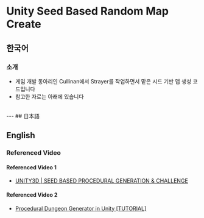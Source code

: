# Unity Seed Based Random Map Create

## 한국어
### 소개
- 게임 개발 동아리인 Cullinan에서 Strayer를 작업하면서 맡은 시드 기반 맵 생성 코드입니다
- 참고한 자료는 아래에 있습니다
<br>
---
## 日本語


## English


 ### Referenced Video
 #### Referenced Video 1
 - [UNITY3D | SEED BASED PROCEDURAL GENERATION & CHALLENGE](https://youtu.be/FXjvakWn6T0?si=Hwrx38bwYmeE5jx_)
 #### Referenced Video 2
 - [Procedural Dungeon Generator in Unity [TUTORIAL]]([https://youtu.be/FXjvakWn6T0?si=Lu-oRvGPlS3uof-v](https://youtu.be/gHU5RQWbmWE?si=U8iifVAvDh8d3fLD))
 

